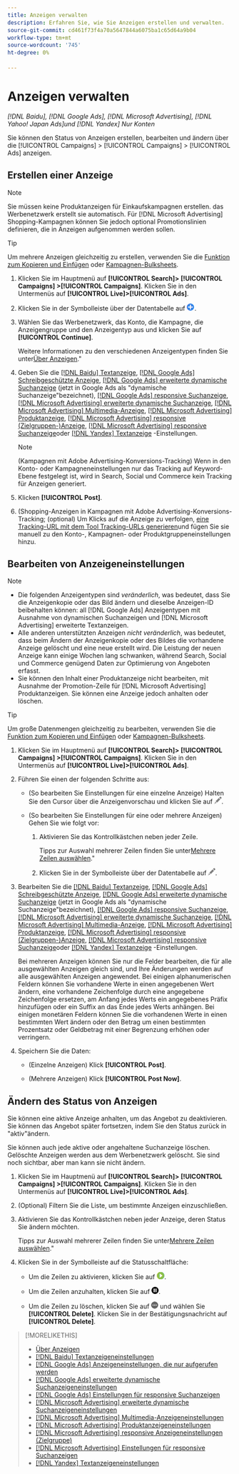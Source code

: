 ```yaml
---
title: Anzeigen verwalten
description: Erfahren Sie, wie Sie Anzeigen erstellen und verwalten.
source-git-commit: cd461f73f4a70a5647844a6075ba1c65d64a9b04
workflow-type: tm+mt
source-wordcount: '745'
ht-degree: 0%

---
```


# Anzeigen verwalten

*[!DNL Baidu], [!DNL Google Ads], [!DNL Microsoft Advertising], [!DNL Yahoo! Japan Ads]und [!DNL Yandex] Nur Konten*

Sie können den Status von Anzeigen erstellen, bearbeiten und ändern über die [!UICONTROL Campaigns] > [!UICONTROL Campaigns] > [!UICONTROL Ads] anzeigen.

## Erstellen einer Anzeige

>[!NOTE]
>
>Sie müssen keine Produktanzeigen für Einkaufskampagnen erstellen. das Werbenetzwerk erstellt sie automatisch. Für [!DNL Microsoft Advertising] Shopping-Kampagnen können Sie jedoch optional Promotionslinien definieren, die in Anzeigen aufgenommen werden sollen.

>[!TIP]
>
>Um mehrere Anzeigen gleichzeitig zu erstellen, verwenden Sie die [Funktion zum Kopieren und Einfügen](/help/search-social-commerce/campaign-management/campaigns/copy-paste.md) oder [Kampagnen-Bulksheets](/help/search-social-commerce/campaign-management/bulksheets/bulksheet-about.md).

1. Klicken Sie im Hauptmenü auf **[!UICONTROL Search]> [!UICONTROL Campaigns] >[!UICONTROL Campaigns]**. Klicken Sie in den Untermenüs auf **[!UICONTROL Live]>[!UICONTROL Ads]**.

1. Klicken Sie in der Symbolleiste über der Datentabelle auf ![Erstellen](/help/search-social-commerce/assets/add.png "Erstellen").

1. Wählen Sie das Werbenetzwerk, das Konto, die Kampagne, die Anzeigengruppe und den Anzeigentyp aus und klicken Sie auf **[!UICONTROL Continue]**.

   Weitere Informationen zu den verschiedenen Anzeigentypen finden Sie unter[Über Anzeigen](ad-about.md).&quot;

1. Geben Sie die [[!DNL Baidu] Textanzeige](ad-settings-baidu-text.md), [[!DNL Google Ads] Schreibgeschützte Anzeige](ad-settings-google-call.md), [[!DNL Google Ads] erweiterte dynamische Suchanzeige](ad-settings-google-dsa.md) (jetzt in Google Ads als &quot;dynamische Suchanzeige&quot;bezeichnet), [[!DNL Google Ads] responsive Suchanzeige](ad-settings-google-rsa.md), [[!DNL Microsoft Advertising] erweiterte dynamische Suchanzeige](ad-settings-microsoft-dsa.md), [[!DNL Microsoft Advertising] Multimedia-Anzeige](ad-settings-microsoft-multimedia.md), [[!DNL Microsoft Advertising] Produktanzeige](ad-settings-microsoft-product.md), [[!DNL Microsoft Advertising] responsive (Zielgruppen-)Anzeige](ad-settings-microsoft-responsive.md), [[!DNL Microsoft Advertising] responsive Suchanzeige](ad-settings-microsoft-rsa.md)oder [[!DNL Yandex] Textanzeige](ad-settings-yandex-text.md) -Einstellungen.

   >[!NOTE]
   >
   >(Kampagnen mit Adobe Advertising-Konversions-Tracking) Wenn in den Konto- oder Kampagneneinstellungen nur das Tracking auf Keyword-Ebene festgelegt ist, wird in Search, Social und Commerce kein Tracking für Anzeigen generiert.

1. Klicken **[!UICONTROL Post]**.

1. (Shopping-Anzeigen in Kampagnen mit Adobe Advertising-Konversions-Tracking; (optional) Um Klicks auf die Anzeige zu verfolgen, [eine Tracking-URL mit dem Tool Tracking-URLs generieren](/help/search-social-commerce/tools/click-tracking-url-generate.md)und fügen Sie sie manuell zu den Konto-, Kampagnen- oder Produktgruppeneinstellungen hinzu.

## Bearbeiten von Anzeigeneinstellungen

>[!NOTE]
>
>* Die folgenden Anzeigentypen sind *veränderlich*, was bedeutet, dass Sie die Anzeigenkopie oder das Bild ändern und dieselbe Anzeigen-ID beibehalten können: all [!DNL Google Ads] Anzeigentypen mit Ausnahme von dynamischen Suchanzeigen und [!DNL Microsoft Advertising] erweiterte Textanzeigen.
>* Alle anderen unterstützten Anzeigen *nicht veränderlich*, was bedeutet, dass beim Ändern der Anzeigenkopie oder des Bildes die vorhandene Anzeige gelöscht und eine neue erstellt wird. Die Leistung der neuen Anzeige kann einige Wochen lang schwanken, während Search, Social und Commerce genügend Daten zur Optimierung von Angeboten erfasst.
>* Sie können den Inhalt einer Produktanzeige nicht bearbeiten, mit Ausnahme der Promotion-Zeile für [!DNL Microsoft Advertising] Produktanzeigen. Sie können eine Anzeige jedoch anhalten oder löschen.


>[!TIP]
>
>Um große Datenmengen gleichzeitig zu bearbeiten, verwenden Sie die [Funktion zum Kopieren und Einfügen](/help/search-social-commerce/campaign-management/campaigns/copy-paste.md) oder [Kampagnen-Bulksheets](/help/search-social-commerce/campaign-management/bulksheets/bulksheet-about.md).

1. Klicken Sie im Hauptmenü auf **[!UICONTROL Search]> [!UICONTROL Campaigns] >[!UICONTROL Campaigns]**. Klicken Sie in den Untermenüs auf **[!UICONTROL Live]>[!UICONTROL Ads]**.

1. Führen Sie einen der folgenden Schritte aus:

   * (So bearbeiten Sie Einstellungen für eine einzelne Anzeige) Halten Sie den Cursor über die Anzeigenvorschau und klicken Sie auf ![Bearbeiten](/help/search-social-commerce/assets/edit.png "Bearbeiten").

   * (So bearbeiten Sie Einstellungen für eine oder mehrere Anzeigen) Gehen Sie wie folgt vor:

      1. Aktivieren Sie das Kontrollkästchen neben jeder Zeile.

         Tipps zur Auswahl mehrerer Zeilen finden Sie unter[Mehrere Zeilen auswählen](/help/search-social-commerce/common-tasks/navigation-editing-selection/multiple-rows-select.md).&quot;

      1. Klicken Sie in der Symbolleiste über der Datentabelle auf ![Bearbeiten](/help/search-social-commerce/assets/edit.png "Bearbeiten").

1. Bearbeiten Sie die [[!DNL Baidu] Textanzeige](ad-settings-baidu-text.md), [[!DNL Google Ads] Schreibgeschützte Anzeige](ad-settings-google-call.md), [[!DNL Google Ads] erweiterte dynamische Suchanzeige](ad-settings-google-dsa.md) (jetzt in Google Ads als &quot;dynamische Suchanzeige&quot;bezeichnet), [[!DNL Google Ads] responsive Suchanzeige](ad-settings-google-rsa.md), [[!DNL Microsoft Advertising] erweiterte dynamische Suchanzeige](ad-settings-microsoft-dsa.md), [[!DNL Microsoft Advertising] Multimedia-Anzeige](ad-settings-microsoft-multimedia.md), [[!DNL Microsoft Advertising] Produktanzeige](ad-settings-microsoft-product.md), [[!DNL Microsoft Advertising] responsive (Zielgruppen-)Anzeige](ad-settings-microsoft-responsive.md), [[!DNL Microsoft Advertising] responsive Suchanzeige](ad-settings-microsoft-rsa.md)oder [[!DNL Yandex] Textanzeige](ad-settings-yandex-text.md) -Einstellungen.

   Bei mehreren Anzeigen können Sie nur die Felder bearbeiten, die für alle ausgewählten Anzeigen gleich sind, und Ihre Änderungen werden auf alle ausgewählten Anzeigen angewendet. Bei einigen alphanumerischen Feldern können Sie vorhandene Werte in einen angegebenen Wert ändern, eine vorhandene Zeichenfolge durch eine angegebene Zeichenfolge ersetzen, am Anfang jedes Werts ein angegebenes Präfix hinzufügen oder ein Suffix an das Ende jedes Werts anhängen. Bei einigen monetären Feldern können Sie die vorhandenen Werte in einen bestimmten Wert ändern oder den Betrag um einen bestimmten Prozentsatz oder Geldbetrag mit einer Begrenzung erhöhen oder verringern.

1. Speichern Sie die Daten:

   * (Einzelne Anzeigen) Klick **[!UICONTROL Post]**.

   * (Mehrere Anzeigen) Klick **[!UICONTROL Post Now]**.

## Ändern des Status von Anzeigen

Sie können eine aktive Anzeige anhalten, um das Angebot zu deaktivieren. Sie können das Angebot später fortsetzen, indem Sie den Status zurück in &quot;aktiv&quot;ändern.

Sie können auch jede aktive oder angehaltene Suchanzeige löschen. Gelöschte Anzeigen werden aus dem Werbenetzwerk gelöscht. Sie sind noch sichtbar, aber man kann sie nicht ändern.

1. Klicken Sie im Hauptmenü auf **[!UICONTROL Search]> [!UICONTROL Campaigns] >[!UICONTROL Campaigns]**. Klicken Sie in den Untermenüs auf **[!UICONTROL Live]>[!UICONTROL Ads]**.

1. (Optional) Filtern Sie die Liste, um bestimmte Anzeigen einzuschließen.

1. Aktivieren Sie das Kontrollkästchen neben jeder Anzeige, deren Status Sie ändern möchten.

   Tipps zur Auswahl mehrerer Zeilen finden Sie unter[Mehrere Zeilen auswählen](/help/search-social-commerce/common-tasks/navigation-editing-selection/multiple-rows-select.md).&quot;

1. Klicken Sie in der Symbolleiste auf die Statusschaltfläche:

   * Um die Zeilen zu aktivieren, klicken Sie auf ![Aktivieren](/help/search-social-commerce/assets/activate.png "Aktivieren").

   * Um die Zeilen anzuhalten, klicken Sie auf ![Anhalten](/help/search-social-commerce/assets/pause.png "Anhalten").

   * Um die Zeilen zu löschen, klicken Sie auf ![Mehr](/help/search-social-commerce/assets/more.png "Mehr") und wählen Sie **[!UICONTROL Delete]**. Klicken Sie in der Bestätigungsnachricht auf **[!UICONTROL Delete]**.

>[!MORELIKETHIS]
>
>* [Über Anzeigen](ad-about.md)
>* [[!DNL Baidu] Textanzeigeneinstellungen](ad-settings-baidu-text.md)
>* [[!DNL Google Ads] Anzeigeneinstellungen, die nur aufgerufen werden](ad-settings-google-call.md)
>* [[!DNL Google Ads] erweiterte dynamische Suchanzeigeneinstellungen](ad-settings-google-dsa.md)
>* [[!DNL Google Ads] Einstellungen für responsive Suchanzeigen](ad-settings-google-rsa.md)
>* [[!DNL Microsoft Advertising] erweiterte dynamische Suchanzeigeneinstellungen](ad-settings-microsoft-dsa.md)
>* [[!DNL Microsoft Advertising] Multimedia-Anzeigeneinstellungen](ad-settings-microsoft-multimedia.md)
>* [[!DNL Microsoft Advertising] Produktanzeigeneinstellungen](ad-settings-microsoft-product.md)
>* [[!DNL Microsoft Advertising] responsive Anzeigeneinstellungen (Zielgruppe)](ad-settings-microsoft-responsive.md)
>* [[!DNL Microsoft Advertising] Einstellungen für responsive Suchanzeigen](ad-settings-microsoft-rsa.md)
>* [[!DNL Yandex] Textanzeigeneinstellungen](ad-settings-yandex-text.md)


